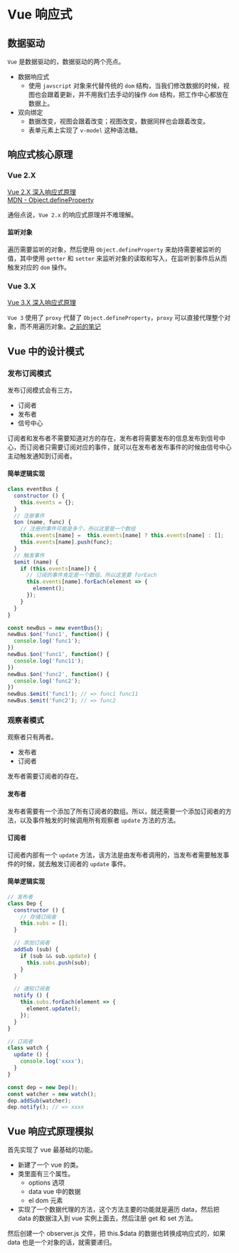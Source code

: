 # Vue 响应式

## 数据驱动
`Vue` 是数据驱动的，数据驱动的两个亮点。
- 数据响应式
  - 使用 `javscript` 对象来代替传统的 `dom` 结构，当我们修改数据的时候，视图也会跟着更新，并不用我们去手动的操作 `dom` 结构，把工作中心都放在数据上。
- 双向绑定
  - 数据改变，视图会跟着改变；视图改变，数据同样也会跟着改变。
  - 表单元素上实现了 `v-model` 这种语法糖。
## 响应式核心原理
### Vue 2.X
[Vue 2.X 深入响应式原理](https://cn.vuejs.org/v2/guide/reactivity.html) <br />
[MDN - Object.defineProperty](https://developer.mozilla.org/zh-CN/docs/Web/JavaScript/Reference/Global_Objects/Object/defineProperty)

通俗点说，`Vue 2.x` 的响应式原理并不难理解。
#### 监听对象
遍历需要监听的对象，然后使用 `Object.defineProperty` 来劫持需要被监听的值，其中使用 `getter` 和 `setter` 来监听对象的读取和写入，在监听到事件后从而触发对应的 `dom` 操作。

### Vue 3.X
[Vue 3.X 深入响应式原理](https://v3.cn.vuejs.org/guide/reactivity.html)

`Vue 3` 使用了 `proxy` 代替了 `Object.defineProperty`，`proxy` 可以直接代理整个对象，而不用遍历对象。[之前的笔记](/course/lagou/path1/ecmascript.html#proxy)
## Vue 中的设计模式
### 发布订阅模式
发布订阅模式会有三方。
- 订阅者
- 发布者
- 信号中心

订阅者和发布者不需要知道对方的存在，发布者将需要发布的信息发布到信号中心，而订阅者只需要订阅对应的事件，就可以在发布者发布事件的时候由信号中心主动触发通知到订阅者。

#### 简单逻辑实现
``` javascript
class eventBus {
  constructor () {
    this.events = {};
  }
  // 注册事件
  $on (name, func) {
    // 注册的事件可能是多个，所以这里是一个数组
    this.events[name] =  this.events[name] ? this.events[name] : [];
    this.events[name].push(func);
  }
  // 触发事件
  $emit (name) {
    if (this.events[name]) {
      // 订阅的事件肯定是一个数组，所以这里要 forEach
      this.events[name].forEach(element => {
        element();
      });
    }
  }
}

const newBus = new eventBus();
newBus.$on('func1', function() {
  console.log('func1');
})
newBus.$on('func1', function() {
  console.log('func11');
})
newBus.$on('func2', function() {
  console.log('func2');
})
newBus.$emit('func1'); // => func1 func11
newBus.$emit('func2'); // => func2
```

### 观察者模式
观察者只有两者。
- 发布者
- 订阅者

发布者需要订阅者的存在。
#### 发布者
发布者需要有一个添加了所有订阅者的数组。所以，就还需要一个添加订阅者的方法，以及事件触发的时候调用所有观察者 `update` 方法的方法。

#### 订阅者
订阅者内部有一个 `update` 方法，该方法是由发布者调用的，当发布者需要触发事件的时候，就去触发订阅者的 `update` 事件。

#### 简单逻辑实现
``` javascript
// 发布者
class Dep {
  constructor () {
    // 存储订阅者
    this.subs = [];
  }

  // 添加订阅者
  addSub (sub) {
    if (sub && sub.update) {
      this.subs.push(sub);
    }
  }

  // 通知订阅者
  notify () {
    this.subs.forEach(element => {
      element.update();
    });
  }
}

// 订阅者
class watch {
  update () {
    console.log('xxxx');
  }
}

const dep = new Dep();
const watcher = new watch();
dep.addSub(watcher);
dep.notify(); // => xxxx
```

## Vue 响应式原理模拟

首先实现了 vue 最基础的功能。
- 新建了一个 vue 的类。
- 类里面有三个属性。
  - options 选项
  - data vue 中的数据
  - el dom 元素
- 实现了一个数据代理的方法，这个方法主要的功能就是遍历 data，然后把 data 的数据注入到 vue 实例上面去，然后注册 get 和 set 方法。

然后创建一个 observer.js 文件，把 this.$data 的数据也转换成响应式的，如果 data 也是一个对象的话，就需要递归。